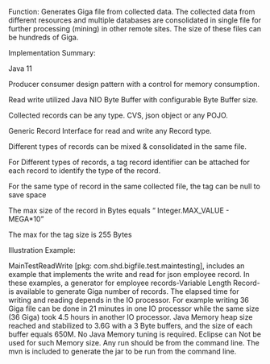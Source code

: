 Function:
    Generates Giga file from collected data. The collected data from different resources and multiple databases are consolidated in single file for further processing (mining) in other remote sites.
    The size of these files can be hundreds of Giga.

Implementation Summary:
  
  Java 11
  
  Producer consumer design pattern with a control for memory consumption.
  
  Read write utilized Java NIO Byte Buffer with configurable Byte Buffer size.
  
  Collected records can be any type. CVS, json object or any POJO.
  
  Generic Record Interface for read and write any Record type.
  
  Different types of records can be mixed & consolidated in the same file.
  
  For Different types of records, a tag record identifier can be attached for each record to identify the type of the record.
  
  For the same type of record in the same collected file, the tag can be null to save space
  
  The max size of the record in Bytes equals  “ Integer.MAX_VALUE - MEGA*10”
  
  The max for the tag size is 255 Bytes 
  

Illustration Example: 

MainTestReadWrite [pkg: com.shd.bigfile.test.maintesting], includes an example that implements the write and read for json employee record.
In these examples, a generator for employee records-Variable Length Record- is available to generate Giga number of records.
The elapsed time for writing and reading depends in the IO processor. 
For example writing 36 Giga file can be done in 21 minutes in one IO processor while the same size (36 Giga) took 4.5 hours in another IO processor.
Java Memory heap size reached and stabilized to 3.6G with a 3 Byte buffers, and the size of each buffer equals 650M. No Java Memory tuning is required.
Eclipse can Not be used for such Memory size. Any run should be from the command line. The mvn is included to generate the jar to be run from the command line. 
